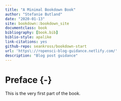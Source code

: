 ```yaml
--- 
title: "A Minimal Bookdown Book"
author: "Stefanie Butland"
date: "2020-01-13"
site: bookdown::bookdown_site
documentclass: book
bibliography: [book.bib]
biblio-style: apalike
link-citations: yes
github-repo: seankross/bookdown-start
url: 'https\://ropensci-blog-guidance.netlify.com/'
description: "Blog post guidance"
---
```


# Preface {-}

This is the very first part of the book.
